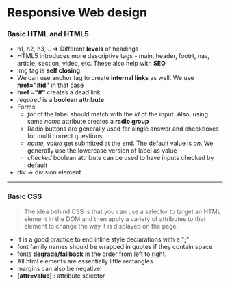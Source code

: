# Responsive Web design

### Basic HTML and HTML5
- h1, h2, h3, .. => Different __levels__ of headings
- HTML5 introduces more descriptive tags - main, header, footrt, nav, article, section, video, etc. These also help with __SEO__
- img tag is __self closing__
- We can use anchor tag to create __internal links__ as well. We use __href="#id"__ in that case
- __href ="#"__ creates a dead link
- _required_ is a __boolean attribute__
-  Forms:
	- _for_ of the label should match with the _id_ of the input. Also, using same 	_name_ attribute creates a __radio group__
	- Radio buttons are generally used for single answer and checkboxes for multi correct questions
	- _name, value_ get submitted at the end. The default value is _on_. We generally use the lowercase version of label as value
	- _checked_ boolean attribute can be used to have inputs checked by default
- div => division element 
---
### Basic CSS

> The idea behind CSS is that you can use a selector to target an HTML element in the DOM and then apply a variety of attributes to that element to change the way it is displayed on the page.
- It is a good practice to end inline style declarations with a "__;__"
- font family names should be wrapped in quotes if they contain space
- fonts __degrade/fallback__ in the order from left to right. 
- All html elements are essentially little rectangles.
- margins can also be negative!
- __[attr=value]__ : attribute selector
<!--stackedit_data:
eyJoaXN0b3J5IjpbLTYzNDg5MDg3NywtMTY4Nzg2ODI0MywxND
EwNzQ1OTkzLC05OTY2OTUwNzMsLTU5MzMzNzY3NF19
-->